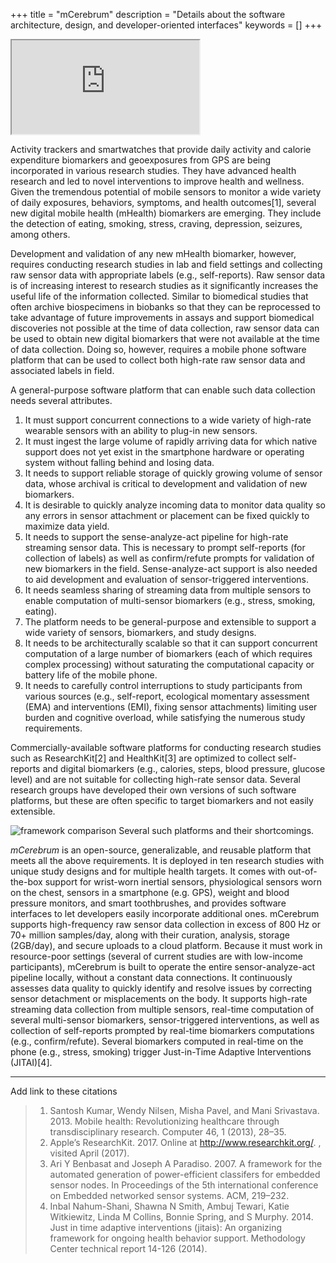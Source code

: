 +++
title = "mCerebrum"
description = "Details about the software architecture, design, and developer-oriented interfaces"
keywords = []
+++

<div class="row">
  <!-- 16:9 aspect ratio -->
  <div class="embed-responsive embed-responsive-16by9">
    <iframe class="embed-responsive-item" src="https://www.youtube.com/embed/GR3pahhXp4U?controls=2&showinfo=0"></iframe>
  </div>

</div>

Activity trackers and smartwatches that provide daily activity and calorie expenditure biomarkers and geoexposures from GPS are being incorporated in various research studies. They have advanced health research and led to novel interventions to improve health and wellness. Given the tremendous potential of mobile sensors to monitor a wide variety of daily exposures, behaviors, symptoms, and health outcomes[1], several new digital mobile health (mHealth) biomarkers are emerging. They include the detection of eating, smoking, stress, craving, depression, seizures, among others.

Development and validation of any new mHealth biomarker, however, requires conducting research studies in lab and field settings and collecting raw sensor data with appropriate labels (e.g., self-reports). Raw sensor data is of increasing interest to research studies as it significantly increases the useful life of the information collected. Similar to biomedical studies that often archive biospecimens in biobanks so that they can be reprocessed to take advantage of future improvements in assays and support biomedical discoveries not possible at the time of data collection, raw sensor data can be used to obtain new digital biomarkers that were not available at the time of data collection. Doing so, however, requires a mobile phone software platform that can be used to collect both high-rate raw sensor data and associated labels in field.

A general-purpose software platform that can enable such data collection needs several attributes.

1. It must support concurrent connections to a wide variety of high-rate wearable sensors with an ability to plug-in new sensors.
2. It must ingest the large volume of rapidly arriving data for which native support does not yet exist in the smartphone hardware or operating system without falling behind and losing data.
3. It needs to support reliable storage of quickly growing volume of sensor data, whose archival is critical to development and validation of new biomarkers.
4. It is desirable to quickly analyze incoming data to monitor data quality so any errors in sensor attachment or placement can be fixed quickly to maximize data yield.
5. It needs to support the sense-analyze-act pipeline for high-rate streaming sensor data. This is necessary to prompt self-reports (for collection of labels) as well as confirm/refute prompts for validation of new biomarkers in the field. Sense-analyze-act support is also needed to aid development and evaluation of sensor-triggered interventions.
6. It needs seamless sharing of streaming data from multiple sensors to enable computation of multi-sensor biomarkers (e.g., stress, smoking, eating).
7. The platform needs to be general-purpose and extensible to support a wide variety of sensors, biomarkers, and study designs.
8. It needs to be architecturally scalable so that it can support concurrent computation of a large number of biomarkers (each of which requires complex processing) without saturating the computational capacity or battery life of the mobile phone.
9. It needs to carefully control interruptions to study participants from various sources (e.g., self-report, ecological momentary assessment (EMA) and interventions (EMI), fixing sensor attachments) limiting user burden and cognitive overload, while satisfying the numerous study requirements.

Commercially-available software platforms for conducting research studies such as ResearchKit[2] and HealthKit[3] are optimized to collect self-reports and digital biomarkers (e.g., calories, steps, blood pressure, glucose level) and are not suitable for collecting high-rate sensor data. Several research groups have developed their own versions of such software platforms, but these are often specific to target biomarkers and not easily extensible.

![framework comparison](../../img/mcerebrum/frameworks.png)
Several such platforms and their shortcomings.

*mCerebrum* is an open-source, generalizable, and reusable platform that meets all the above requirements. It is deployed in ten research studies with unique study designs and for multiple health targets. It comes with out-of-the-box support for wrist-worn inertial sensors, physiological sensors worn on the chest, sensors in a smartphone (e.g. GPS), weight and blood pressure monitors, and smart toothbrushes, and provides software interfaces to let developers easily incorporate additional ones. mCerebrum supports high-frequency raw sensor data collection in excess of 800 Hz or 70+ million samples/day, along with their curation, analysis, storage (2GB/day), and secure uploads to a cloud platform. Because it must work in resource-poor settings (several of current studies are with low-income participants), mCerebrum is built to operate the entire sensor-analyze-act pipeline locally, without a constant data connections. It continuously assesses data quality to quickly identify and resolve issues by correcting sensor detachment or misplacements on the body. It supports high-rate streaming data collection from multiple sensors, real-time computation of several multi-sensor biomarkers, sensor-triggered interventions, as well as collection of self-reports prompted by real-time biomarkers computations (e.g., confirm/refute). Several biomarkers computed in real-time on the phone (e.g., stress, smoking) trigger Just-in-Time Adaptive Interventions (JITAI)[4].


---
Add link to these citations

> 1. Santosh Kumar, Wendy Nilsen, Misha Pavel, and Mani Srivastava. 2013. Mobile health: Revolutionizing healthcare through transdisciplinary research. Computer 46, 1 (2013), 28–35.
> 2. Apple’s ResearchKit. 2017. Online at http://www.researchkit.org/. , visited April (2017).
> 3. Ari Y Benbasat and Joseph A Paradiso. 2007. A framework for the automated generation of power-efficient classifers for embedded sensor nodes. In Proceedings of the 5th international conference on Embedded networked sensor systems. ACM, 219–232.
> 4. Inbal Nahum-Shani, Shawna N Smith, Ambuj Tewari, Katie Witkiewitz, Linda M Collins, Bonnie Spring, and S Murphy. 2014. Just in time adaptive interventions (jitais): An organizing framework for ongoing health behavior support. Methodology Center technical report 14-126 (2014).

